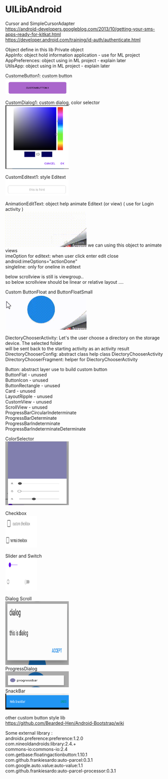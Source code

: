 # UILibAndroid
Cursor and SimpleCursorAdapter  
https://android-developers.googleblog.com/2013/10/getting-your-sms-apps-ready-for-kitkat.html  
https://developer.android.com/training/id-auth/authenticate.html  

Object define in this lib
Private object  
AppInfo: object hold information application - use for ML project  
AppPreferences: object using in ML project - explain later  
UtilsApp: object using in ML project - explain later    
  
CustomeButton1: custom button  
<img src="https://github.com/azuredragon3000/UILibAndroid/blob/master/image/custombutton1.png" width="200" height="50" />  
  
CustomDialog1: custom dialog, color selector  
<img src="https://github.com/azuredragon3000/UILibAndroid/blob/master/image/customdialog1.png" width="200" height="200" />  
  
CustomEditext1: style Editext  
<img src="https://github.com/azuredragon3000/UILibAndroid/blob/master/image/customeditext.png" width="200" height="50" />  
  
AnimationEditText: object help animate Editext (or view) ( use for Login activity )  
![Alt Text](https://github.com/azuredragon3000/UILibAndroid/blob/master/image/editext.gif)
we can using this object to animate views  
imeOption for editext: when user click enter edit close android:imeOptions="actionDone"   
singleline: only for oneline in editext  
  
below scrollview is still is viewgroup..  
so below scrollview should be linear or relative layout ....  
  
Custom ButtonFloat and ButtonFloatSmall  
![Alt Text](https://github.com/azuredragon3000/UILibAndroid/blob/master/image/flatButton.gif)
  
DiectoryChooserActivity: Let's the user choose a directory on the storage device. The selected folder  
will be sent back to the starting activity as an activity result  
DirectoryChooserConfig: abstract class help class DiectoryChooserActivity  
DirectoryChooserFragment: helper for DiectoryChooserActivity  
  
Button: abstract layer use to build custom button  
ButtonFlat  - unused  
ButtonIcon    - unused  
ButtonRectangle  - unused    
Card  - unused  
LayoutRipple - unused  
CustomView - unused  
ScrollView - unused  
ProgressBarCircularIndeterminate  
ProgressBarDeterminate  
ProgressBarIndeterminate  
ProgressBarIndeterminateDeterminate  

ColorSelector  
<img src="https://github.com/azuredragon3000/UILibAndroid/blob/master/image/coloselector.png" width="200" height="200" />  
  
Checkbox  
<img src="https://github.com/azuredragon3000/UILibAndroid/blob/master/image/checkbox.png" width="100" height="100" />  
  
Slider and Switch  
<img src="https://github.com/azuredragon3000/UILibAndroid/blob/master/image/switch.png" width="100" height="100" />  
  
Dialog Scroll  
<img src="https://github.com/azuredragon3000/UILibAndroid/blob/master/image/scroll_dialog.png" width="200" height="200" />  
ProgressDialog  
<img src="https://github.com/azuredragon3000/UILibAndroid/blob/master/image/progress_dialog.png" width="200" height="50" />  
SnackBar  
<img src="https://github.com/azuredragon3000/UILibAndroid/blob/master/image/snackbar.png" width="200" height="50" />  
  
other custom button style lib  
https://github.com/Bearded-Hen/Android-Bootstrap/wiki  
  
Some external library :  
androidx.preference:preference:1.2.0  
com.nineoldandroids:library:2.4.+  
commons-io:commons-io:2.4  
com.getbase:floatingactionbutton:1.10.1  
com.github.frankiesardo:auto-parcel:0.3.1  
com.google.auto.value:auto-value:1.1  
com.github.frankiesardo:auto-parcel-processor:0.3.1  
